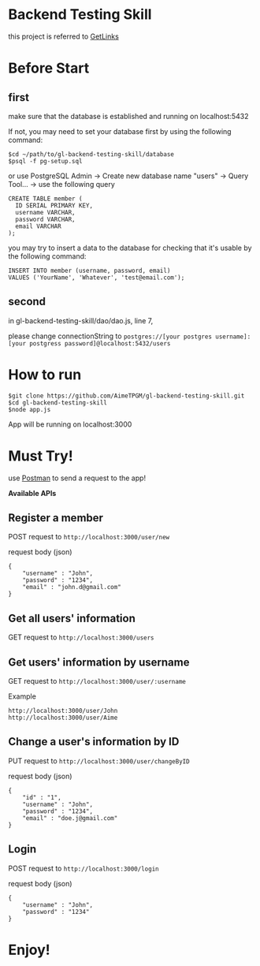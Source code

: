 # Backend Testing Skill

this project is referred to [GetLinks](https://github.com/GetLinks/Tech-Guide/tree/master/backend)

# Before Start

## first

make sure that the database is established and running on localhost:5432

If not, you may need to set your database first by using the following command:

```
$cd ~/path/to/gl-backend-testing-skill/database
$psql -f pg-setup.sql
```

or use PostgreSQL Admin -> Create new database name "users" -> Query Tool... -> use the following query

```
CREATE TABLE member (
  ID SERIAL PRIMARY KEY,
  username VARCHAR,
  password VARCHAR,
  email VARCHAR
);
```

you may try to insert a data to the database for checking that it's usable by the following command:

```
INSERT INTO member (username, password, email)
VALUES ('YourName', 'Whatever', 'test@email.com');
```

## second

in gl-backend-testing-skill/dao/dao.js, line 7,

please change connectionString to ```postgres://[your postgres username]:[your postgress password]@localhost:5432/users```


# How to run

```
$git clone https://github.com/AimeTPGM/gl-backend-testing-skill.git
$cd gl-backend-testing-skill
$node app.js
```

App will be running on localhost:3000

# Must Try!

use [Postman](https://www.getpostman.com/) to send a request to the app!

**Available APIs**

## Register a member

POST request to ```http://localhost:3000/user/new```

request body (json)

```
{
	"username" : "John",
	"password" : "1234",
	"email" : "john.d@gmail.com"
}
```

## Get all users' information

GET request to ```http://localhost:3000/users```

## Get users' information by username

GET request to ```http://localhost:3000/user/:username```

Example 
```
http://localhost:3000/user/John
http://localhost:3000/user/Aime
```

## Change a user's information by ID

PUT request to ```http://localhost:3000/user/changeByID```

request body (json)

```
{
	"id" : "1",
	"username" : "John",
	"password" : "1234",
	"email" : "doe.j@gmail.com"
}
```

## Login

POST request to ```http://localhost:3000/login```

request body (json)

```
{
	"username" : "John",
	"password" : "1234"
}
```

# Enjoy!